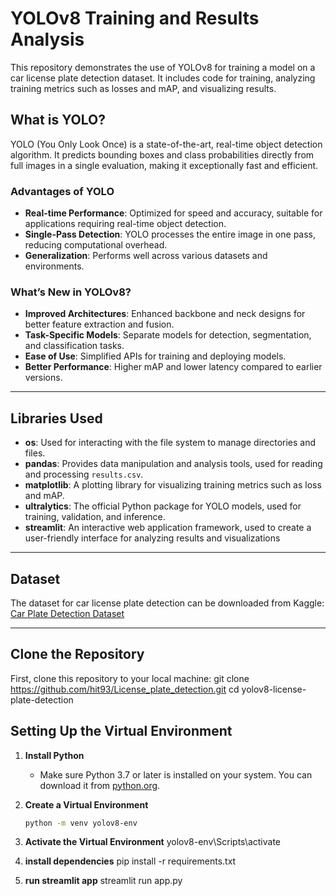 # YOLOv8 Training and Results Analysis

This repository demonstrates the use of YOLOv8 for training a model on a car license plate detection dataset. It includes code for training, analyzing training metrics such as losses and mAP, and visualizing results.

## What is YOLO?

YOLO (You Only Look Once) is a state-of-the-art, real-time object detection algorithm. It predicts bounding boxes and class probabilities directly from full images in a single evaluation, making it exceptionally fast and efficient.

### Advantages of YOLO
- **Real-time Performance**: Optimized for speed and accuracy, suitable for applications requiring real-time object detection.
- **Single-Pass Detection**: YOLO processes the entire image in one pass, reducing computational overhead.
- **Generalization**: Performs well across various datasets and environments.

### What’s New in YOLOv8?
- **Improved Architectures**: Enhanced backbone and neck designs for better feature extraction and fusion.
- **Task-Specific Models**: Separate models for detection, segmentation, and classification tasks.
- **Ease of Use**: Simplified APIs for training and deploying models.
- **Better Performance**: Higher mAP and lower latency compared to earlier versions.

---

## Libraries Used

- **os**: Used for interacting with the file system to manage directories and files.
- **pandas**: Provides data manipulation and analysis tools, used for reading and processing `results.csv`.
- **matplotlib**: A plotting library for visualizing training metrics such as loss and mAP.
- **ultralytics**: The official Python package for YOLO models, used for training, validation, and inference.
- **streamlit**: An interactive web application framework, used to create a user-friendly interface for analyzing results and visualizations

---

## Dataset

The dataset for car license plate detection can be downloaded from Kaggle:
[Car Plate Detection Dataset](https://www.kaggle.com/datasets/andrewmvd/car-plate-detection?resource=download)

---
## Clone the Repository
First, clone this repository to your local machine:
git clone https://github.com/hit93/License_plate_detection.git
cd yolov8-license-plate-detection

## Setting Up the Virtual Environment



1. **Install Python**
   - Make sure Python 3.7 or later is installed on your system. You can download it from [python.org](https://www.python.org/).

2. **Create a Virtual Environment**
   ```bash
   python -m venv yolov8-env

3. **Activate the Virtual Environment**
   yolov8-env\Scripts\activate
   
4. **install dependencies**
   pip install -r requirements.txt
   
6. **run streamlit app**
   streamlit run app.py
